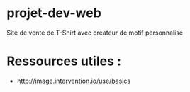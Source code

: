 # projet-dev-web
Site de vente de T-Shirt avec créateur de motif personnalisé

# Ressources utiles :
  - http://image.intervention.io/use/basics
